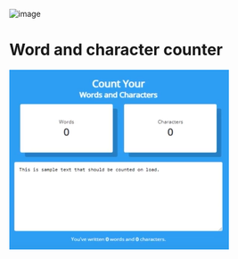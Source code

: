 ![image](https://github.com/halac123b/Module-code-Snippets_Javascript/assets/94681883/d82439da-8c69-4a9a-904a-200eba9898f8)<h1>Word and character counter</h1>

<img src="capture.png">
<!-- Thanks to tutorial of Ytb Dev Drawer: https://www.youtube.com/watch?v=Q9d_AZXUZu4 -->
